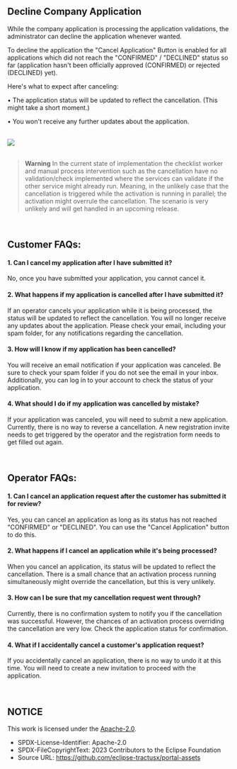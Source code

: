 ## Decline Company Application

While the company application is processing the application validations, the administrator can decline the application whenever wanted.

To decline the application the "Cancel Application" Button is enabled for all applications which did not reach the "CONFIRMED" / "DECLINED" status so far
(application hasn't been officially approved (CONFIRMED) or rejected (DECLINED) yet).

Here's what to expect after canceling:

• The application status will be updated to reflect the cancellation. (This might take a short moment.)

• You won't receive any further updates about the application.

<br>
<img src="https://raw.githubusercontent.com/eclipse-tractusx/portal-assets/main/docs/static/Decline%20Company%20Application2.png">
<br>
<br>

> **Warning**
> In the current state of implementation the checklist worker and manual process intervention such as the cancellation have no validation/check implemented where the services can validate if the other service might already run. Meaning, in the unlikely case that the cancellation is triggered while the activation is running in parallel; the activation might overrule the cancellation.
> The scenario is very unlikely and will get handled in an upcoming release.

<br>

## Customer FAQs:

#### 1. Can I cancel my application after I have submitted it?

No, once you have submitted your application, you cannot cancel it.

#### 2. What happens if my application is cancelled after I have submitted it?

If an operator cancels your application while it is being processed, the status will be updated to reflect the cancellation. You will no longer receive any updates about the application. Please check your email,
including your spam folder, for any notifications regarding the cancellation.

#### 3. How will I know if my application has been cancelled?

You will receive an email notification if your application was canceled. Be sure to check your spam folder if you do not see the email in your inbox. Additionally, you can log in to your account to check the status of
your application.

#### 4. What should I do if my application was cancelled by mistake?

If your application was canceled, you will need to submit a new application. Currently, there is no way to reverse a cancellation.
A new registration invite needs to get triggered by the operator and the registration form needs to get filled out again.

<br>

## Operator FAQs:

#### 1. Can I cancel an application request after the customer has submitted it for review?

Yes, you can cancel an application as long as its status has not reached "CONFIRMED" or "DECLINED". You can use the "Cancel Application" button to do this.

#### 2. What happens if I cancel an application while it's being processed?

When you cancel an application, its status will be updated to reflect the cancellation. There is a small chance that an activation process running simultaneously might override the cancellation, but this is very
unlikely.

#### 3. How can I be sure that my cancellation request went through?

Currently, there is no confirmation system to notify you if the cancellation was successful. However, the chances of an activation process overriding the cancellation are very low. Check the application status for
confirmation.

#### 4. What if I accidentally cancel a customer's application request?

If you accidentally cancel an application, there is no way to undo it at this time. You will need to create a new invitation to proceed with the application.

<br>

## NOTICE

This work is licensed under the [Apache-2.0](https://www.apache.org/licenses/LICENSE-2.0).

- SPDX-License-Identifier: Apache-2.0
- SPDX-FileCopyrightText: 2023 Contributors to the Eclipse Foundation
- Source URL: https://github.com/eclipse-tractusx/portal-assets
